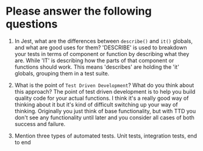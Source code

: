 # Please answer the following questions

1.  In Jest, what are the differences between `describe()` and `it()` globals, and what are good uses for them?
'DESCRIBE' is used to breakdown your tests in terms of component or function by describing what they are. While 'IT' is describing how the parts of that component or functions should work. This means 'describes' are holding the 'it' globals, grouping them in a test suite.

2.  What is the point of `Test Driven Development`? What do you think about this approach?
The point of test driven development is to help you build quality code for your actual functions. I think it's a really good way of thinking about it but it's kind of difficult switching up your way of thinking. Originally you just think of base functionality, but with TTD you don't see any functionality until later and you consider all cases of both success and failure.

3.  Mention three types of automated tests.
Unit tests, integration tests, end to end